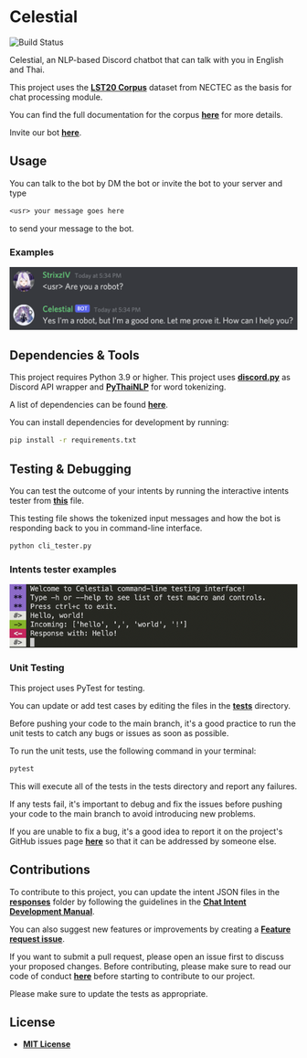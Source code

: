 # Celestial

![Build Status](https://github.com/StrixzIV/Celestial/actions/workflows/test-and-lint.yml/badge.svg)

Celestial, an NLP-based Discord chatbot that can talk with you in English and Thai.

This project uses the **[LST20 Corpus](https://huggingface.co/datasets/lst20)** dataset from NECTEC as the basis for chat processing module.

You can find the full documentation for the corpus **[here](https://arxiv.org/pdf/2008.05055.pdf)** for more details.

Invite our bot **[here](https://discord.com/api/oauth2/authorize?client_id=927573556961869825&permissions=283669424144&scope=bot)**.

## Usage

You can talk to the bot by DM the bot or invite the bot to your server and type

```txt
<usr> your message goes here
```

to send your message to the bot.

### Examples

![Preview](./assets/Preview.png)

## Dependencies & Tools

This project requires Python 3.9 or higher.
This project uses **[discord.py](https://github.com/Rapptz/discord.py)** as Discord API wrapper and **[PyThaiNLP](https://github.com/PyThaiNLP/pythainlp)** for word tokenizing.

A list of dependencies can be found **[here](./requirements.txt)**.

You can install dependencies for development by running:

```sh
pip install -r requirements.txt
```

## Testing & Debugging

You can test the outcome of your intents by running the interactive intents tester from **[this](./cli_tester.py)** file.

This testing file shows the tokenized input messages and how the bot is responding back to you in command-line interface.

```sh
python cli_tester.py
```

### Intents tester examples

![command-line tester](./assets/cli-test-preview.png)

### Unit Testing

This project uses PyTest for testing.

You can update or add test cases by editing the files in the **[tests](./tests/)** directory.

Before pushing your code to the main branch, it's a good practice to run the unit tests to catch any bugs or issues as soon as possible.

To run the unit tests, use the following command in your terminal:

```sh
pytest
```

This will execute all of the tests in the tests directory and report any failures.

If any tests fail, it's important to debug and fix the issues before pushing your code to the main branch to avoid introducing new problems.

If you are unable to fix a bug, it's a good idea to report it on the project's GitHub issues page **[here](https://github.com/StrixzIV/Celestial/issues/new?assignees=&labels=Wrong+response&template=bot-not-response-correctly.md&title=Bot+not+response+correctly%3A+)** so that it can be addressed by someone else.

## Contributions

To contribute to this project, you can update the intent JSON files in the **[responses](./responses)** folder by following the guidelines in the **[Chat Intent Development Manual](./docs/chat_intents_guide.md)**.

You can also suggest new features or improvements by creating a **[Feature request issue](https://github.com/StrixzIV/Celestial/issues/new?assignees=StrixzIV&labels=enhancement%2C+Feature+request&template=feature_request.md&title=Request%3A+)**.

 If you want to submit a pull request, please open an issue first to discuss your proposed changes. Before contributing, please make sure to read our code of conduct **[here](./CODE_OF_CONDUCT.md)** before starting to contribute to our project.

Please make sure to update the tests as appropriate.

## License

* **[MIT License](./LICENSE)**
